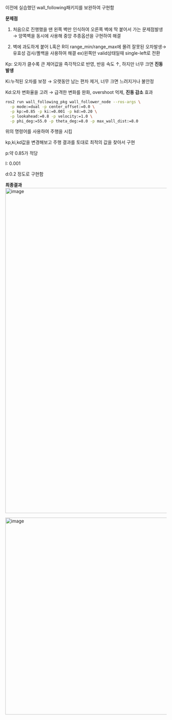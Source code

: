 이전에 실습했던 wall_following패키지를 보완하여 구현함

**문제점**
1. 처음으로 진행했을 땐 왼쪽 벽만 인식하여 오른쪽 벽에 딱 붙어서 가는 문제점발생
→ 양쪽벽을 동시에 사용해 중앙 추종옵션을 구현하여 해결

1. 벽에 과도하게 붙어 L혹은 R이 range_min/range_max에 몰려 잘못된 오차발생→유효성 검사/폴백을 사용하여 해결
ex)왼쪽만 valid상태일때 single-left로 전환

Kp: 오차가 클수록 큰 제어값을 즉각적으로 반영, 반응 속도 ↑, 하지만 너무 크면 **진동 발생**

Ki:누적된 오차를 보정 → 오랫동안 남는 편차 제거, 너무 크면 느려지거나 불안정

Kd:오차 변화율을 고려 → 급격한 변화를 완화, overshoot 억제, **진동 감소** 효과

```bash
ros2 run wall_following_pkg wall_follower_node --ros-args \
  -p mode:=dual -p center_offset:=0.0 \
  -p kp:=0.85 -p ki:=0.001 -p kd:=0.20 \
  -p lookahead:=0.8 -p velocity:=1.0 \
  -p phi_deg:=55.0 -p theta_deg:=8.0 -p max_wall_dist:=8.0

```

위의 명령어를 사용하여 주행을 시킴

kp,ki,kd값을 변경해보고 주행 결과를 토대로 최적의 값을 찾아서 구현

p:약 0.85가 적당

I: 0.001

d:0.2
정도로 구현함


**최종결과**
<img width="1690" height="1014" alt="image" src="https://github.com/user-attachments/assets/bc74144b-1386-4bb3-aa81-69abcd2ffd94" />

<img width="966" height="614" alt="image" src="https://github.com/user-attachments/assets/104828ec-1cae-4913-b775-6b1919720560" />

